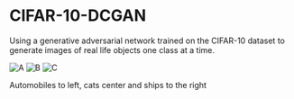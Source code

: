 # CIFAR-10-DCGAN
Using a generative adversarial network trained on the CIFAR-10 dataset to generate images of real life objects one class at a time.


![A](http://oi68.tinypic.com/o0c7z9.jpg)  ![B](http://i65.tinypic.com/28an8k1.jpg)  ![C](http://i67.tinypic.com/24uxhdw.jpg)

Automobiles to left, cats center and ships to the right
